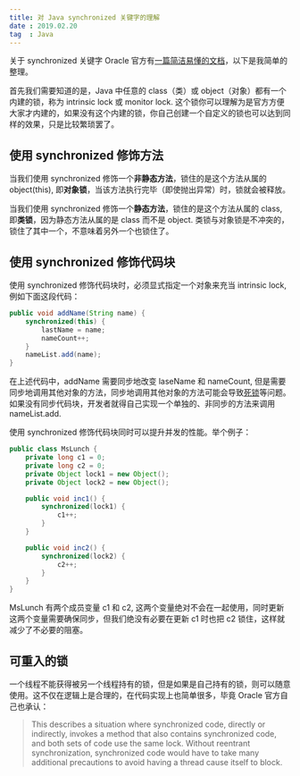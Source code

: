 ```yaml
---
title: 对 Java synchronized 关键字的理解
date : 2019.02.20
tag  : Java
---
```


关于 synchronized 关键字 Oracle 官方有[一篇简洁易懂的文档](https://docs.oracle.com/javase/tutorial/essential/concurrency/locksync.html)，以下是我简单的整理。

首先我们需要知道的是，Java 中任意的 class（类）或 object（对象）都有一个内建的锁，称为 intrinsic lock 或 monitor lock. 这个锁你可以理解为是官方方便大家才内建的，如果没有这个内建的锁，你自己创建一个自定义的锁也可以达到同样的效果，只是比较繁琐罢了。

## 使用 synchronized 修饰方法

当我们使用 synchronized 修饰一个**非静态方法**，锁住的是这个方法从属的 object(this), 即**对象锁**，当该方法执行完毕（即使抛出异常）时，锁就会被释放。

当我们使用 synchronized 修饰一个**静态方法**，锁住的是这个方法从属的 class, 即**类锁**，因为静态方法从属的是 class 而不是 object. 类锁与对象锁是不冲突的，锁住了其中一个，不意味着另外一个也锁住了。

## 使用 synchronized 修饰代码块

使用 synchronized 修饰代码块时，必须显式指定一个对象来充当 intrinsic lock, 例如下面这段代码：

```java
public void addName(String name) {
    synchronized(this) {
        lastName = name;
        nameCount++;
    }
    nameList.add(name);
}
```

在上述代码中，addName 需要同步地改变 laseName 和 nameCount, 但是需要同步地调用其他对象的方法，同步地调用其他对象的方法可能会导致[死锁](https://docs.oracle.com/javase/tutorial/essential/concurrency/deadlock.html)等问题。如果没有同步代码块，开发者就得自己实现一个单独的、非同步的方法来调用 nameList.add.

使用 synchronized 修饰代码块同时可以提升并发的性能。举个例子：

```java
public class MsLunch {
    private long c1 = 0;
    private long c2 = 0;
    private Object lock1 = new Object();
    private Object lock2 = new Object();

    public void inc1() {
        synchronized(lock1) {
            c1++;
        }
    }

    public void inc2() {
        synchronized(lock2) {
            c2++;
        }
    }
}
```

MsLunch 有两个成员变量 c1 和 c2, 这两个变量绝对不会在一起使用，同时更新这两个变量需要确保同步，但我们绝没有必要在更新 c1 时也把 c2 锁住，这样就减少了不必要的阻塞。

## 可重入的锁

一个线程不能获得被另一个线程持有的锁，但是如果是自己持有的锁，则可以随意使用。这不仅在逻辑上是合理的，在代码实现上也简单很多，毕竟 Oracle 官方自己也承认：

> This describes a situation where synchronized code, directly or indirectly, invokes a method that also contains synchronized code, and both sets of code use the same lock. Without reentrant synchronization, synchronized code would have to take many additional precautions to avoid having a thread cause itself to block.
